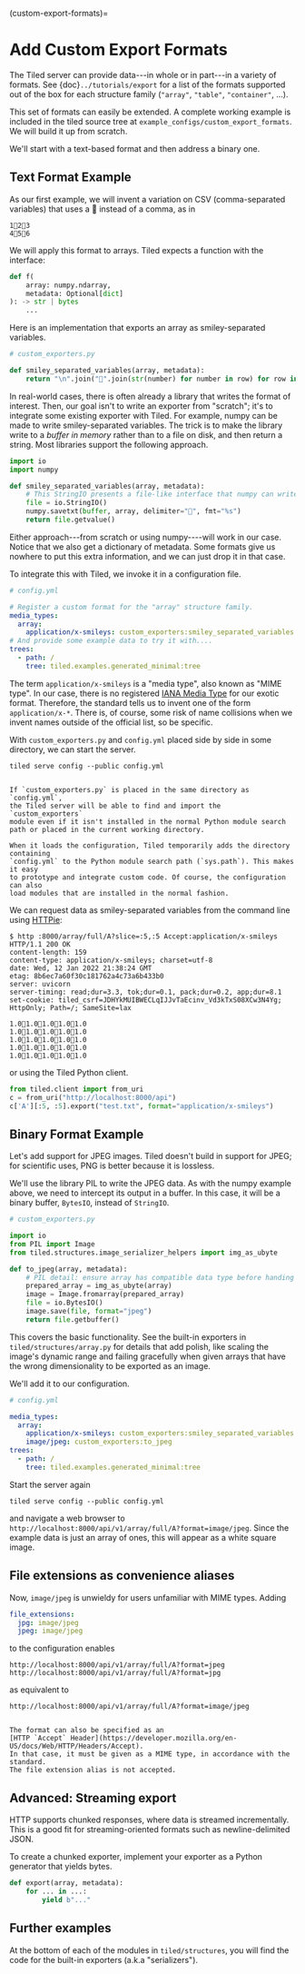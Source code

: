(custom-export-formats)=
# Add Custom Export Formats

The Tiled server can provide data---in whole or in part---in a variety of
formats. See {doc}`../tutorials/export` for a list of the formats supported out
of the box for each structure family (`"array"`, `"table"`, `"container"`, ...).

This set of formats can easily be extended. A complete working example is
included in the tiled source tree at `example_configs/custom_export_formats`.
We will build it up from scratch.

We'll start with a text-based format and then address a binary one.

## Text Format Example

As our first example, we will invent a variation on CSV (comma-separated variables)
that uses a 🙂 instead of a comma, as in

```
1🙂2🙂3
4🙂5🙂6
```

We will apply this format to arrays. Tiled expects a function with the interface:

```py
def f(
    array: numpy.ndarray,
    metadata: Optional[dict]
): -> str | bytes
    ...
```

Here is an implementation that exports an array as smiley-separated variables.

```py
# custom_exporters.py

def smiley_separated_variables(array, metadata):
    return "\n".join("🙂".join(str(number) for number in row) for row in array)
```

In real-world cases, there is often already a library that writes the format
of interest. Then, our goal isn't to write an exporter from "scratch"; it's to
integrate some existing exporter with Tiled. For example, numpy can be made to
write smiley-separated variables. The trick is to make the library write to a
_buffer in memory_ rather than to a file on disk, and then return a string. Most
libraries support the following approach.

```py
import io
import numpy

def smiley_separated_variables(array, metadata):
    # This StringIO presents a file-like interface that numpy can write to.
    file = io.StringIO()
    numpy.savetxt(buffer, array, delimiter="🙂", fmt="%s")
    return file.getvalue()
```

Either approach---from scratch or using numpy----will work in our case. Notice
that we also get a dictionary of metadata. Some formats give us nowhere to put
this extra information, and we can just drop it in that case.

To integrate this with Tiled, we invoke it in a configuration file.

```yaml
# config.yml

# Register a custom format for the "array" structure family.
media_types:
  array:
    application/x-smileys: custom_exporters:smiley_separated_variables
# And provide some example data to try it with....
trees:
  - path: /
    tree: tiled.examples.generated_minimal:tree
```

The term `application/x-smileys` is a "media type", also known as "MIME type".
In our case, there is no registered
[IANA Media Type](https://www.iana.org/assignments/media-types/media-types.xhtml)
for our exotic format. Therefore, the standard tells us to invent one of the form
`application/x-*`. There is, of course, some risk of name
collisions when we invent names outside of the official list, so be specific.

With `custom_exporters.py` and `config.yml` placed side by side in some
directory, we can start the server.

```
tiled serve config --public config.yml
```

```{note}

If `custom_exporters.py` is placed in the same directory as `config.yml`,
the Tiled server will be able to find and import the `custom_exporters`
module even if it isn't installed in the normal Python module search
path or placed in the current working directory.

When it loads the configuration, Tiled temporarily adds the directory containing
`config.yml` to the Python module search path (`sys.path`). This makes it easy
to prototype and integrate custom code. Of course, the configuration can also
load modules that are installed in the normal fashion.
```

We can request data as smiley-separated variables from the command line
using [HTTPie](https://httpie.io/):

```
$ http :8000/array/full/A?slice=:5,:5 Accept:application/x-smileys
HTTP/1.1 200 OK
content-length: 159
content-type: application/x-smileys; charset=utf-8
date: Wed, 12 Jan 2022 21:38:24 GMT
etag: 8b6ec7a60f30c181762a4c73a6b433b0
server: uvicorn
server-timing: read;dur=3.3, tok;dur=0.1, pack;dur=0.2, app;dur=8.1
set-cookie: tiled_csrf=JDHYkMUIBWECLqIJJvTaEcinv_Vd3kTxS08XCw3N4Yg; HttpOnly; Path=/; SameSite=lax

1.0🙂1.0🙂1.0🙂1.0🙂1.0
1.0🙂1.0🙂1.0🙂1.0🙂1.0
1.0🙂1.0🙂1.0🙂1.0🙂1.0
1.0🙂1.0🙂1.0🙂1.0🙂1.0
1.0🙂1.0🙂1.0🙂1.0🙂1.0
```

or using the Tiled Python client.

```py
from tiled.client import from_uri
c = from_uri("http://localhost:8000/api")
c['A'][:5, :5].export("test.txt", format="application/x-smileys")
```

## Binary Format Example

Let's add support for JPEG images. Tiled doesn't build in support for JPEG; for
scientific uses, PNG is better because it is lossless.

We'll use the library PIL to write the JPEG data. As with the numpy example
above, we need to intercept its output in a buffer. In this case, it will be a
binary buffer, `BytesIO`, instead of `StringIO`.

```py
# custom_exporters.py

import io
from PIL import Image
from tiled.structures.image_serializer_helpers import img_as_ubyte

def to_jpeg(array, metadata):
    # PIL detail: ensure array has compatible data type before handing to PIL.
    prepared_array = img_as_ubyte(array)
    image = Image.fromarray(prepared_array)
    file = io.BytesIO()
    image.save(file, format="jpeg")
    return file.getbuffer()
```

This covers the basic functionality. See the built-in exporters in
`tiled/structures/array.py` for details that add polish, like scaling the
image's dynamic range and failing gracefully when given arrays that have the
wrong dimensionality to be exported as an image.

We'll add it to our configuration.

```yaml
# config.yml

media_types:
  array:
    application/x-smileys: custom_exporters:smiley_separated_variables
    image/jpeg: custom_exporters:to_jpeg
trees:
  - path: /
    tree: tiled.examples.generated_minimal:tree
```

Start the server again

```
tiled serve config --public config.yml
```

and navigate a web browser to `http://localhost:8000/api/v1/array/full/A?format=image/jpeg`.
Since the example data is just an array of ones, this will appear as a white square image.

## File extensions as convenience aliases

Now, `image/jpeg` is unwieldy for users unfamiliar with MIME types. Adding

```yaml
file_extensions:
  jpg: image/jpeg
  jpeg: image/jpeg
```

to the configuration enables

```
http://localhost:8000/api/v1/array/full/A?format=jpeg
http://localhost:8000/api/v1/array/full/A?format=jpg
```

as equivalent to

```
http://localhost:8000/api/v1/array/full/A?format=image/jpeg
```

```{note}

The format can also be specified as an
[HTTP `Accept` Header](https://developer.mozilla.org/en-US/docs/Web/HTTP/Headers/Accept).
In that case, it must be given as a MIME type, in accordance with the standard.
The file extension alias is not accepted.
```

## Advanced: Streaming export

HTTP supports chunked responses, where data is streamed incrementally. This
is a good fit for streaming-oriented formats such as newline-delimited JSON.

To create a chunked exporter, implement your exporter as a Python generator
that yields bytes.

```python
def export(array, metadata):
    for ... in ...:
        yield b"..."
```

## Further examples

At the bottom of each of the modules in `tiled/structures`, you will
find the code for the built-in exporters (a.k.a "serializers").
